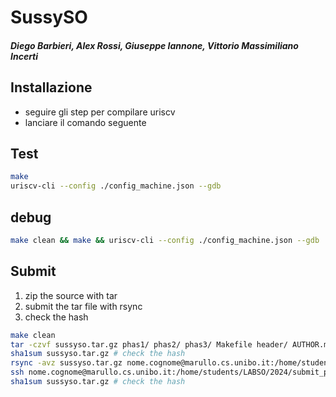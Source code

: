 # SussySO
##### Diego Barbieri, Alex Rossi, Giuseppe Iannone, Vittorio Massimiliano Incerti
## Installazione
- seguire gli step per compilare uriscv
- lanciare il comando seguente

## Test

```bash
make
uriscv-cli --config ./config_machine.json --gdb
```


## debug

```bash
make clean && make && uriscv-cli --config ./config_machine.json --gdb
```
## Submit
1. zip the source with tar
2. submit the tar file with rsync
3. check the hash

```bash
make clean
tar -czvf sussyso.tar.gz phas1/ phas2/ phas3/ Makefile header/ AUTHOR.md config_machine.json README.md Documentation.pdf
sha1sum sussyso.tar.gz # check the hash
rsync -avz sussyso.tar.gz nome.cognome@marullo.cs.unibo.it:/home/students/LABSO/2024/submit_phase3.final/lso24az1
ssh nome.cognome@marullo.cs.unibo.it:/home/students/LABSO/2024/submit_phase3.final/lso24az1
sha1sum sussyso.tar.gz # check the hash
```
